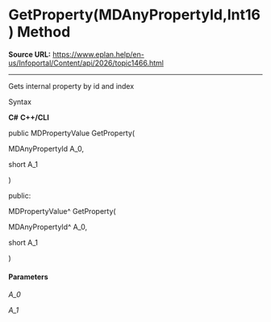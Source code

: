 # GetProperty(MDAnyPropertyId,Int16) Method

**Source URL:** https://www.eplan.help/en-us/Infoportal/Content/api/2026/topic1466.html

---

Gets internal property by id and index

Syntax

**C#**
**C++/CLI**


public MDPropertyValue GetProperty( 

   MDAnyPropertyId A_0,

   short A_1

)

public:

MDPropertyValue^ GetProperty( 

   MDAnyPropertyId^ A_0,

   short A_1

)


#### Parameters

*A\_0*


*A\_1*
